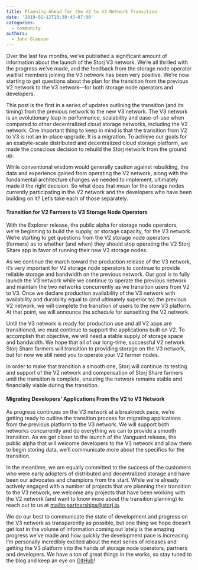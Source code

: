 ```yaml
---
title: Planning Ahead for the V2 to V3 Network Transition
date: '2019-02-12T10:39:45-07:00'
categories:
  - community
authors:
  - John Gleeson
---
```

Over the last few months, we’ve published a significant amount of information about the launch of the Storj V3 network. We’re all thrilled with the progress we’ve made, and the feedback from the storage node operator waitlist members joining the V3 network has been very positive. We’re now starting to get questions about the plan for the transition from the previous V2 network to the V3 network—for both storage node operators and developers.

This post is the first in a series of updates outlining the transition (and its timing) from the previous network to the new V3 network. The V3 network is an evolutionary leap in performance, scalability and ease-of-use when compared to other decentralized cloud storage networks, including the V2 network. One important thing to keep in mind is that the transition from V2 to V3 is not an in-place upgrade. It is a migration. To achieve our goals for an exabyte-scale distributed and decentralized cloud storage platform, we made the conscious decision to rebuild the Storj network from the ground up.

While conventional wisdom would generally caution against rebuilding, the data and experience gained from operating the V2 network, along with the fundamental architecture changes we needed to implement, ultimately made it the right decision. So what does that mean for the storage nodes currently participating in the V2 network and the developers who have been building on it? Let’s take each of those separately.

#### Transition for V2 Farmers to V3 Storage Node Operators

With the Explorer release, the public alpha for storage node operators, we’re beginning to build the supply, or storage capacity, for the V3 network. We’re starting to get questions from the V2 storage node operators (farmers) as to whether (and when) they should stop operating the V2 Storj Share app in favor of running their new V3 storage nodes. 

As we continue the march toward the production release of the V3 network, it’s very important for V2 storage node operators to continue to provide reliable storage and bandwidth on the previous network. Our goal is to fully launch the V3 network while we continue to operate the previous network and maintain the two networks concurrently as we transition users from V2 to V3. Once we declare production availability of the V3 network with availability and durability equal to (and ultimately superior to) the previous V2 network, we will complete the transition of users to the new V3 platform. At that point, we will announce the schedule for sunsetting the V2 network.

Until the V3 network is ready for production use and all V2 apps are transitioned, we must continue to support the applications built on V2. To accomplish that objective, we will need a stable supply of storage space and bandwidth. We hope that all of our long-time, successful V2 network Storj Share farmers will transition to providing storage on the V3 network, but for now we still need you to operate your V2 farmer nodes. 

In order to make that transition a smooth one, Storj will continue its testing and support of the V2 network and compensation of Storj Share farmers until the transition is complete, ensuring the network remains stable and financially viable during the transition. 

#### Migrating Developers’ Applications From the V2 to V3 Network

As progress continues on the V3 network at a breakneck pace, we’re getting ready to outline the transition process for migrating applications from the previous platform to the V3 network. We will support both networks concurrently and do everything we can to provide a smooth transition. As we get closer to the launch of the Vanguard release, the public alpha that will welcome developers to the V3 network and allow them to begin storing data, we’ll communicate more about the specifics for the transition.

In the meantime, we are equally committed to the success of the customers who were early adopters of distributed and decentralized storage and have been our advocates and champions from the start. While we’re already actively engaged with a number of projects that are planning their transition to the V3 network, we welcome any projects that have been working with the V2 network (and want to know more about the transition planning) to reach out to us at <mailto:partnerships@storj.io>. 

We do our best to communicate the state of development and progress on the V3 network as transparently as possible, but one thing we hope doesn’t get lost in the volume of information coming out lately is the amazing progress we’ve made and how quickly the development pace is increasing. I’m personally incredibly excited about the next series of releases and getting the V3 platform into the hands of storage node operators, partners and developers. We have a ton of great things in the works, so stay tuned to the blog and keep an eye on [GitHub](https://github.com/storj/storj)!
